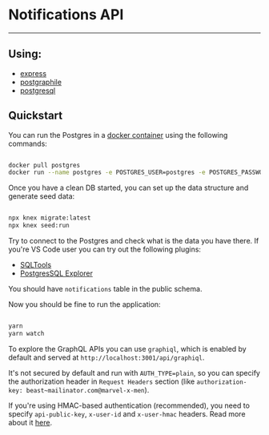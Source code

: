 # Notifications API

---

## Using: 
- [express](https://expressjs.com/)
- [postgraphile](https://www.graphile.org/postgraphile/)
- [postgresql](https://www.postgresql.org/)

## Quickstart

You can run the Postgres in a [docker container](https://hub.docker.com/_/postgres) using the following commands:

```bash

docker pull postgres
docker run --name postgres -e POSTGRES_USER=postgres -e POSTGRES_PASSWORD=postgres -p 5432:5432 -d postgres

```

Once you have a clean DB started, you can set up the data structure and generate seed data:

```bash

npx knex migrate:latest
npx knex seed:run

```

Try to connect to the Postgres and check what is the data you have there. If you're VS Code user you can try out the following plugins:
- [SQLTools](https://marketplace.visualstudio.com/items?itemName=mtxr.sqltools)
- [PostgresSQL Explorer](https://marketplace.visualstudio.com/items?itemName=ckolkman.vscode-postgres)

You should have `notifications` table in the public schema.

Now you should be fine to run the application:

```bash

yarn
yarn watch

```

To explore the GraphQL APIs you can use `graphiql`, which is enabled by default and served at `http://localhost:3001/api/graphiql`. 

It's not secured by default and run with `AUTH_TYPE=plain`, so you can specify the authorization header in `Request Headers` section (like `authorization-key: beast~mailinator.com@marvel-x-men`).

If you're using HMAC-based authentication (recommended), you need to specify `api-public-key`, `x-user-id` and `x-user-hmac` headers. Read more about it [here](https://notifir.github.io/docs/integration/authentication).

